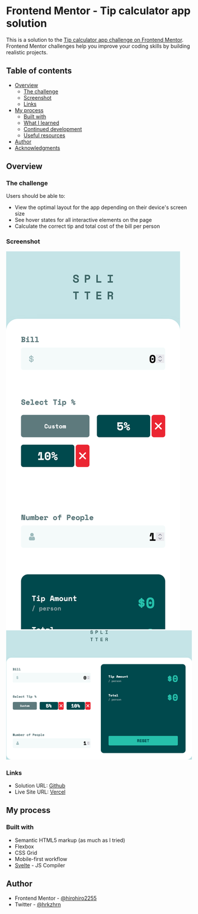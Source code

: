 # Frontend Mentor - Tip calculator app solution

This is a solution to the [Tip calculator app challenge on Frontend Mentor](https://www.frontendmentor.io/challenges/tip-calculator-app-ugJNGbJUX). Frontend Mentor challenges help you improve your coding skills by building realistic projects.

## Table of contents

- [Overview](#overview)
  - [The challenge](#the-challenge)
  - [Screenshot](#screenshot)
  - [Links](#links)
- [My process](#my-process)
  - [Built with](#built-with)
  - [What I learned](#what-i-learned)
  - [Continued development](#continued-development)
  - [Useful resources](#useful-resources)
- [Author](#author)
- [Acknowledgments](#acknowledgments)

## Overview

### The challenge

Users should be able to:

- View the optimal layout for the app depending on their device's screen size
- See hover states for all interactive elements on the page
- Calculate the correct tip and total cost of the bill per person

### Screenshot

![Mobile](./screenshots/tip-calculator-mobile.png)
![Desktop](./screenshots/tip-calculator-desktop.png)

### Links

- Solution URL: [Github](https://github.com/hirohiro2255/tip-calculator)
- Live Site URL: [Vercel](https://tip-calculator-bice-one.vercel.app/)

## My process

### Built with

- Semantic HTML5 markup (as much as I tried)
- Flexbox
- CSS Grid
- Mobile-first workflow
- [Svelte](https://svelte.dev/) - JS Compiler

## Author

- Frontend Mentor - [@hirohiro2255](https://www.frontendmentor.io/profile/hirohiro2255)
- Twitter - [@hrkzhrn](https://www.twitter.com/hrkzhrn)
